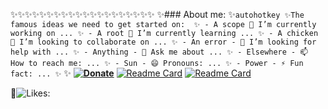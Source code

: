 ✨✨✨✨✨✨✨✨✨✨✨✨✨✨✨✨✨✨✨✨
✨### About me:
✨```autohotkey
✨The famous ideas we need to get started on: 
✨ - A scope 🔭 I’m currently working on ...
✨ - A root 🌱 I’m currently learning ...
✨ - A chicken 👯 I’m looking to collaborate on ...
✨ - An error - 🤔 I’m looking for help with ...
✨ - Anything - 💬 Ask me about ...
✨ - Elsewhere - 📫 How to reach me: ...
✨ - Sun - 😄 Pronouns: ...
✨ - Power - ⚡ Fun fact: ...
✨```
✨
**[![Donate](https://img.shields.io/badge/Donate-PayPal-green.svg)](https://paypal.me/ot1985)**
[![Readme Card](https://github-readme-stats.vercel.app/api/pin/?username=acccounttest&repo=DarkChromePastelFluoWebTheme-trick-for-aim-stylish-editor-maybe-or-any-other-editors&theme=onedark&show_icons=true&count_private=true&icon_color=magenta&line_height=60&title_color=green&text_color=lightblue)](https://github.com/acccounttest/DarkChromePastelFluoWebTheme-trick-for-aim-stylish-editor-maybe-or-any-other-editors)
[![Readme Card](https://github-readme-stats.vercel.app/api/pin/?username=acccounttest&repo=DarkGMaps&theme=onedark&show_icons=true&count_private=true&border_color=yellow&bg_color=red)](https://github.com/acccounttest/DarkGMaps)


:yellow_heart:![Likes: ](https://komarev.com/ghpvc/?username=acccounttest&style=plastic&Color=FF7F55&label=Likes+:+)
